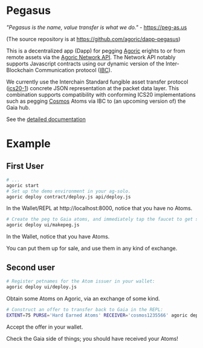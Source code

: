 # Pegasus

*"Pegasus is the name, value transfer is what we do."* - https://peg-as.us

(The source repository is at https://github.com/agoric/dapp-pegasus)

This is a decentralized app (Dapp) for pegging [Agoric](https://agoric.com) erights to or from remote assets via the [Agoric Network API](https://github.com/Agoric/agoric-sdk/blob/master/packages/SwingSet/docs/networking.md).  The Network API notably supports Javascript contracts using our dynamic version of the Inter-Blockchain Communication protocol ([IBC](https://cosmos.network/ibc)).

We currently use the Interchain Standard fungible asset transfer protocol ([ics20-1](https://github.com/cosmos/ics/tree/master/spec/ics-020-fungible-token-transfer)) concrete JSON representation at the packet data layer.  This combination supports compatibility with conforming ICS20 implementations such as pegging [Cosmos](https://cosmos.network) Atoms via IBC to (an upcoming version of) the Gaia hub.

See the [detailed documentation](https://docs.google.com/document/d/1m62GfGBxt0RhLx0x9qZJ907uEUsXYY4BRu-JsPhZ620/edit)

# Example

## First User

```sh
# ...
agoric start
# Set up the demo environment in your ag-solo.
agoric deploy contract/deploy.js api/deploy.js
```

In the Wallet/REPL at http://localhost:8000, notice that you have no Atoms.

```sh
# Create the peg to Gaia atoms, and immediately tap the faucet to get some.
agoric deploy ui/makepeg.js
```

In the Wallet, notice that you have Atoms.

You can put them up for sale, and use them in any kind of exchange.

## Second user

```sh
# Register petnames for the Atom issuer in your wallet:
agoric deploy ui/deploy.js
```

Obtain some Atoms on Agoric, via an exchange of some kind.

```sh
# Construct an offer to transfer back to Gaia in the REPL:
EXTENT=75 PURSE='Hard Earned Atoms' RECEIVER='cosmos1235566' agoric deploy ui/transfer.js
```

Accept the offer in your wallet.

Check the Gaia side of things; you should have received your Atoms!

